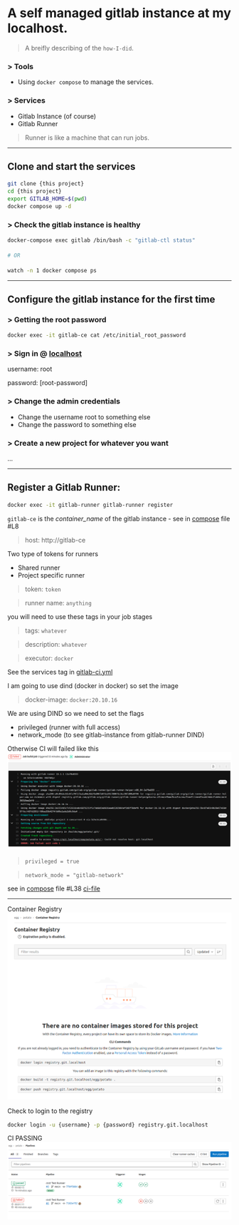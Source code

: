 A self managed gitlab instance at my localhost.
===

> A breifly describing of the `how-I-did`.

### > Tools

- Using `docker compose` to manage the services.

### > Services

- Gitlab Instance (of course)
- Gitlab Runner

> Runner is like a machine that can run jobs.

---

## Clone and start the services

```bash
git clone {this project}
cd {this project}
export GITLAB_HOME=$(pwd)
docker compose up -d
```

### > Check the gitlab instance is healthy

```bash
docker-compose exec gitlab /bin/bash -c "gitlab-ctl status"

# OR

watch -n 1 docker compose ps
```

---

## Configure the gitlab instance for the first time

### > Getting the root password
```bash
docker exec -it gitlab-ce cat /etc/initial_root_password
```

### > Sign in @ [localhost]()

username: root

password: [root-password]

### > Change the admin credentials
- Change the username root to something else
- Change the password to something else

### > Create a new project for whatever you want
...

---

## Register a Gitlab Runner:

```bash
docker exec -it gitlab-runner gitlab-runner register
```

`gitlab-ce` is the _container_name_ of the gitlab instance - see in [compose](./docker-compose.yml#L8) file #L8

> host: http://gitlab-ce 

Two type of tokens for runners
- Shared runner
- Project specific runner
> token: `token`

> runner name: `anything`

you will need to use these tags in your job stages
> tags: `whatever` 

> description: `whatever`

> executor: `docker`

See the services tag in [gitlab-ci.yml](.gitlab-ci.yml)

I am going to use dind (docker in docker) so set the image
> docker-image: `docker:20.10.16`

We are using DIND so we need to set the flags 
- privileged (runner with full access)
- network_mode (to see gitlab-instance from gitlab-runner DIND)

Otherwise CI will failed like this
![](./images/ci-failing.png)

> `privileged = true`

> `network_mode = "gitlab-network"`

see in [compose](./docker-compose.yml#L38) file #L38 [ci-file](sample-gitlab-runner.config.toml#L47)

---

Container Registry
![](./images/container-registry.png)

Check to login to the registry
```bash
docker login -u {username} -p {password} registry.git.localhost
```

CI PASSING
![](./images/ci-pass.png)